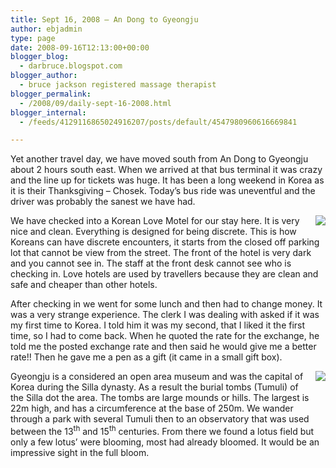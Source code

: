 ```yaml
---
title: Sept 16, 2008 – An Dong to Gyeongju
author: ebjadmin
type: page
date: 2008-09-16T12:13:00+00:00
blogger_blog:
  - darbruce.blogspot.com
blogger_author:
  - bruce jackson registered massage therapist
blogger_permalink:
  - /2008/09/daily-sept-16-2008.html
blogger_internal:
  - /feeds/4129116865024916207/posts/default/4547980960616669841

---
```

Yet another travel day, we have moved south from An Dong to Gyeongju about 2 hours south east. When we arrived at that bus terminal it was crazy and the line up for tickets was huge. It has been a long weekend in Korea as it is their Thanksgiving – Chosek. Today&#8217;s bus ride was uneventful and the driver was probably the sanest we have had.

<a href="http://4.bp.blogspot.com/_bw64bfbbDEk/SM-juNvmZmI/AAAAAAAAAxY/U9qFP3ia2tY/s1600-h/IMG_0992.JPG" style="clear: right;float: right;margin-bottom: 1em;margin-left: 1em"><img src="http://4.bp.blogspot.com/_bw64bfbbDEk/SM-juNvmZmI/AAAAAAAAAxY/5MwHN6wTpoE/s200-R/IMG_0992.JPG" border="0" /></a>We have checked into a Korean Love Motel for our stay here. It is very nice and clean. Everything is designed for being discrete. This is how Koreans can have discrete encounters, it starts from the closed off parking lot that cannot be view from the street. The front of the hotel is very dark and you cannot see in. The staff at the front desk cannot see who is checking in. Love hotels are used by travellers because they are clean and safe and cheaper than other hotels.

After checking in we went for some lunch and then had to change money. It was a very strange experience. The clerk I was dealing with asked if it was my first time to Korea. I told him it was my second, that I liked it the first time, so I had to come back. When he quoted the rate for the exchange, he told me the posted exchange rate and then said he would give me a better rate!! Then he gave me a pen as a gift (it came in a small gift box).

<a href="http://2.bp.blogspot.com/_bw64bfbbDEk/SM-jhsdKeSI/AAAAAAAAAxQ/NHDiUpFs8lo/s1600-h/IMG_0979.JPG" style="clear: right;float: right;margin-bottom: 1em;margin-left: 1em"><img src="http://2.bp.blogspot.com/_bw64bfbbDEk/SM-jhsdKeSI/AAAAAAAAAxQ/jvEaw3TpKcU/s200-R/IMG_0979.JPG" border="0" /></a>

Gyeongju is a considered an open area museum and was the capital of Korea during the Silla dynasty. As a result the burial tombs (Tumuli) of the Silla dot the area. The tombs are large mounds or hills. The largest is 22m high, and has a circumference at the base of 250m. We wander through a park with several Tumuli then to an observatory that was used between the 13<sup>th</sup> and 15<sup>th</sup> centuries. From there we found a lotus field but only a few lotus&#8217; were blooming, most had already bloomed. It would be an impressive sight in the full bloom.